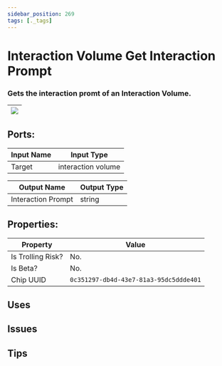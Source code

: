 ```yaml
---
sidebar_position: 269
tags: [._tags]
---
```


# Interaction Volume Get Interaction Prompt


### Gets the interaction promt of an Interaction Volume.

| ![](https://images-ext-2.discordapp.net/external/MPmIaQzlEPmgGWlgi-WxBBXt0Bjv_zWPkg1y1f_sy3s/https/www.recroomcircuits.com/image/circuit/absolute-value?width=206&height=108) |
|-----|

## Ports:

| Input Name | Input Type |
|-----------|-----------|
| Target | interaction volume |

| Output Name | Output Type |
|-----------|-----------|
| Interaction Prompt | string |

## Properties:

| Property  | Value |
|-------------------|-----------|
| Is Trolling Risk? | No. |
| Is Beta? | No. |
| Chip UUID | `0c351297-db4d-43e7-81a3-95dc5ddde401` |

## Uses

## Issues

## Tips